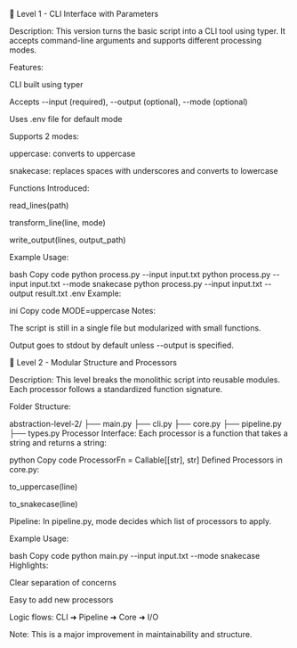 📁 Level 1 - CLI Interface with Parameters

Description:
This version turns the basic script into a CLI tool using typer. It accepts command-line arguments and supports different processing modes.

Features:

CLI built using typer

Accepts --input (required), --output (optional), --mode (optional)

Uses .env file for default mode

Supports 2 modes:

uppercase: converts to uppercase

snakecase: replaces spaces with underscores and converts to lowercase

Functions Introduced:

read_lines(path)

transform_line(line, mode)

write_output(lines, output_path)

Example Usage:

bash
Copy code
python process.py --input input.txt
python process.py --input input.txt --mode snakecase
python process.py --input input.txt --output result.txt
.env Example:

ini
Copy code
MODE=uppercase
Notes:

The script is still in a single file but modularized with small functions.

Output goes to stdout by default unless --output is specified.

📁 Level 2 - Modular Structure and Processors

Description:
This level breaks the monolithic script into reusable modules. Each processor follows a standardized function signature.

Folder Structure:

abstraction-level-2/
├── main.py
├── cli.py
├── core.py
├── pipeline.py
├── types.py
Processor Interface:
Each processor is a function that takes a string and returns a string:

python
Copy code
ProcessorFn = Callable[[str], str]
Defined Processors in core.py:

to_uppercase(line)

to_snakecase(line)

Pipeline:
In pipeline.py, mode decides which list of processors to apply.

Example Usage:

bash
Copy code
python main.py --input input.txt --mode snakecase
Highlights:

Clear separation of concerns

Easy to add new processors

Logic flows: CLI ➜ Pipeline ➜ Core ➜ I/O

Note:
This is a major improvement in maintainability and structure.

